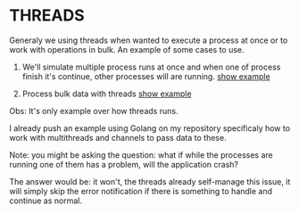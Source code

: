 # THREADS

Generaly we using threads when wanted to execute a process at once or to work with operations in bulk.
An example of some cases to use.

1. We'll simulate multiple process runs at once and when one of process finish it's continue, other processes will are running. [show example](process_data_at_once_example.py)

2. Process bulk data with threads [show example](process_bulk_data.py)

Obs: It's only example over how threads runs.

I already push an example using Golang on my repository specificaly how to work with multithreads and channels to pass data to these.

Note: you might be asking the question: what if while the processes are running one of them has a problem, will the application crash?

The answer would be: it won't, the threads already self-manage this issue, it will simply skip the error notification if there is something to handle and continue as normal.